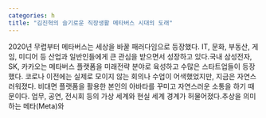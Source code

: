 ```yaml
---
categories: h
title: "김진혁의 슬기로운 직장생활 메타버스 시대의 도래"
---
```

2020년 무렵부터 메타버스는 세상을 바꿀 패러다임으로 등장했다. IT, 문화, 부동산, 게임, 미디어 등 산업과 일반인들에게 큰 관심을 받으면서 성장하고 있다.국내 삼성전자, SK, 카카오는 메타버스 플랫폼을 미래전략 분야로 육성하고 수많은 스타트업들이 등장했다. 코로나 이전에는 실제로 모이지 않는 회의나 수업이 어색했었지만, 지금은 자연스러워졌다. 비대면 플랫폼을 활용한 본인의 아바타를 꾸미고 자연스러운 소통을 하기 때문이다. 업무, 공연, 전시회 등의 가상 세계와 현실 세계 경계가 허물어졌다.추상을 의미하는 메타(Meta)와